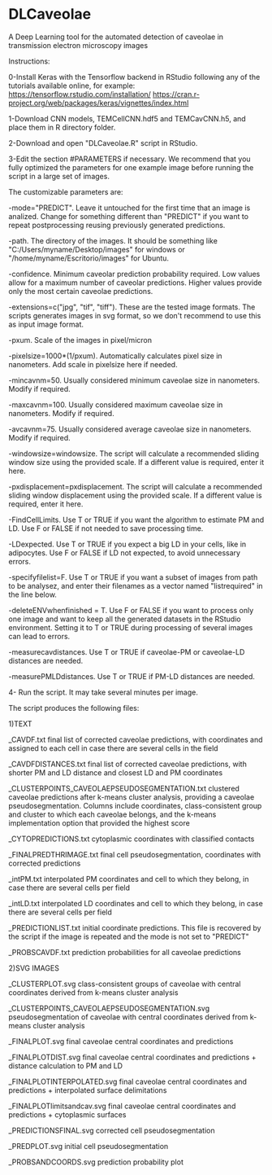 # DLCaveolae
A Deep Learning tool for the automated detection of caveolae in transmission electron microscopy images


Instructions:


0-Install Keras with the Tensorflow backend in RStudio following any of the tutorials available online, for example:
https://tensorflow.rstudio.com/installation/
https://cran.r-project.org/web/packages/keras/vignettes/index.html


1-Download CNN models, TEMCellCNN.hdf5 and TEMCavCNN.h5, and place them in R directory folder.


2-Download and open "DLCaveolae.R" script in RStudio.


3-Edit the section #PARAMETERS if necessary. We recommend that you fully optimized the parameters for one example image before running the script in a large set of images.
 
 The customizable parameters are:
  
  -mode="PREDICT". Leave it untouched for the first time that an image is analized. Change for something different than "PREDICT" if you want to repeat postprocessing reusing previously generated predictions.
  
  -path. The directory of the images. It should be something like "C:/Users/myname/Desktop/images" for windows or "/home/myname/Escritorio/images" for Ubuntu.
  
  -confidence. Minimum caveolar prediction probability required. Low values allow for a maximum number of caveolar predictions. Higher values provide only the most certain caveolae predictions.
  
  -extensions=c("jpg", "tif", "tiff"). These are the tested image formats. The scripts generates images in svg format, so we don't recommend to use this as input image format.
  
  -pxum. Scale of the images in pixel/micron
  
  -pixelsize=1000*(1/pxum). Automatically calculates pixel size in nanometers. Add scale in pixelsize here if needed.
  
  -mincavnm=50. Usually considered minimum caveolae size in nanometers. Modify if required.
  
  -maxcavnm=100. Usually considered maximum caveolae size in nanometers. Modify if required.
  
  -avcavnm=75. Usually considered average caveolae size in nanometers. Modify if required.
  
  -windowsize=windowsize. The script will calculate a recommended sliding window size using the provided scale. If a different value is required, enter it here.
  
  -pxdisplacement=pxdisplacement. The script will calculate a recommended sliding window displacement using the provided scale. If a different value is required, enter it here.
  
  -FindCellLimits. Use T or TRUE if you want the algorithm to estimate PM and LD. Use F or FALSE if not needed to save processing time.
  
  -LDexpected. Use T or TRUE if you expect a big LD in your cells, like in adipocytes. Use F or FALSE if LD not expected, to avoid unnecessary errors.
  
  -specifyfilelist=F. Use T or TRUE if you want a subset of images from path to be analysez, and enter their filenames as a vector named "listrequired" in the line below.
  
  -deleteENVwhenfinished = T. Use F or FALSE if you want to process only one image and want to keep all the generated datasets in the RStudio environment. Setting it to T or TRUE during processing of several images can lead to errors.
  
  -measurecavdistances. Use T or TRUE if caveolae-PM or caveolae-LD distances are needed.
  
  -measurePMLDdistances. Use T or TRUE if PM-LD distances are needed.

4- Run the script. It may take several minutes per image.

The script produces the following files:

1)TEXT

_CAVDF.txt  final list of corrected caveolae predictions, with coordinates and assigned to each cell in case there are several cells in the field

_CAVDFDISTANCES.txt  final list of corrected caveolae predictions, with shorter PM and LD distance and closest LD and PM coordinates

_CLUSTERPOINTS_CAVEOLAEPSEUDOSEGMENTATION.txt  clustered caveolae predictions after k-means cluster analysis, providing a caveolae pseudosegmentation. Columns include coordinates, class-consistent group and cluster to which each caveolae belongs, and the k-means implementation option that provided the highest score

_CYTOPREDICTIONS.txt cytoplasmic coordinates with classified contacts

_FINALPREDTHRIMAGE.txt  final cell pseudosegmentation, coordinates with corrected predictions

_intPM.txt     interpolated PM coordinates and cell to which they belong, in case there are several cells per field

_intLD.txt interpolated LD coordinates and cell to which they belong, in case there are several cells per field

_PREDICTIONLIST.txt  initial coordinate predictions. This file is recovered by the script if the image is repeated and the mode is not set to "PREDICT"

_PROBSCAVDF.txt  prediction probabilities for all caveolae predictions


2)SVG IMAGES

_CLUSTERPLOT.svg  class-consistent groups of caveolae with central coordinates derived from k-means cluster analysis

_CLUSTERPOINTS_CAVEOLAEPSEUDOSEGMENTATION.svg  pseudosegmentation of caveolae with central coordinates derived from k-means cluster analysis 

_FINALPLOT.svg  final caveolae central coordinates and predictions

_FINALPLOTDIST.svg  final caveolae central coordinates and predictions + distance calculation to PM and LD

_FINALPLOTINTERPOLATED.svg final caveolae central coordinates and predictions + interpolated surface delimitations

_FINALPLOTlimitsandcav.svg final caveolae central coordinates and predictions + cytoplasmic surfaces

_PREDICTIONSFINAL.svg corrected cell pseudosegmentation

_PREDPLOT.svg   initial cell pseudosegmentation

_PROBSANDCOORDS.svg prediction probability plot





